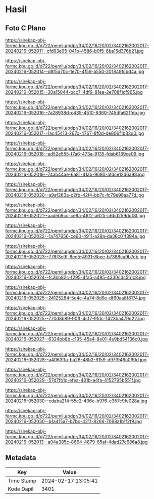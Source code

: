 # Hasil

## Foto C Plano

https://sirekap-obj-formc.kpu.go.id/d722/pemilu/pdpr/34/02/16/20/02/3402162002017-20240216-052011--cfd93e95-041b-4586-b0f5-6ba15d376b21.jpg

https://sirekap-obj-formc.kpu.go.id/d722/pemilu/pdpr/34/02/16/20/02/3402162002017-20240216-052014--d8f5d70c-1e70-4f59-a550-201849fcbd4a.jpg

https://sirekap-obj-formc.kpu.go.id/d722/pemilu/pdpr/34/02/16/20/02/3402162002017-20240216-052015--30a15044-bcc7-4df9-81ea-2e708f1cf965.jpg

https://sirekap-obj-formc.kpu.go.id/d722/pemilu/pdpr/34/02/16/20/02/3402162002017-20240216-052016--7a28938d-c435-4510-9360-745dfa621feb.jpg

https://sirekap-obj-formc.kpu.go.id/d722/pemilu/pdpr/34/02/16/20/02/3402162002017-20240216-052017--1ac45413-267c-4767-8f0d-de806f1b32d0.jpg

https://sirekap-obj-formc.kpu.go.id/d722/pemilu/pdpr/34/02/16/20/02/3402162002017-20240216-052018--ad52e555-f7a6-473a-9135-fdab6189ce09.jpg

https://sirekap-obj-formc.kpu.go.id/d722/pemilu/pdpr/34/02/16/20/02/3402162002017-20240216-052019--74ab44ae-6a81-41ab-9080-afdce12d6a98.jpg

https://sirekap-obj-formc.kpu.go.id/d722/pemilu/pdpr/34/02/16/20/02/3402162002017-20240216-052020--a9af263a-c2fb-42f4-bb7c-fc79e98aa77d.jpg

https://sirekap-obj-formc.kpu.go.id/d722/pemilu/pdpr/34/02/16/20/02/3402162002017-20240216-052021--aadeb9cc-ce9a-46f2-a625-c6bd259ddf8f.jpg

https://sirekap-obj-formc.kpu.go.id/d722/pemilu/pdpr/34/02/16/20/02/3402162002017-20240216-052022--1a747656-ce60-4911-a29a-da36c01f394e.jpg

https://sirekap-obj-formc.kpu.go.id/d722/pemilu/pdpr/34/02/16/20/02/3402162002017-20240216-052023--778f3e9f-8ee5-4931-8bee-b7386ca9b7db.jpg

https://sirekap-obj-formc.kpu.go.id/d722/pemilu/pdpr/34/02/16/20/02/3402162002017-20240216-052024--fc3bb82c-f295-4fa5-a495-4330cdc5b1c8.jpg

https://sirekap-obj-formc.kpu.go.id/d722/pemilu/pdpr/34/02/16/20/02/3402162002017-20240216-052025--24125284-5e4c-4a74-8d9e-df60aa8f8174.jpg

https://sirekap-obj-formc.kpu.go.id/d722/pemilu/pdpr/34/02/16/20/02/3402162002017-20240216-052025--770d8b89-90ff-4cf7-9fdc-1423ba479d22.jpg

https://sirekap-obj-formc.kpu.go.id/d722/pemilu/pdpr/34/02/16/20/02/3402162002017-20240216-052027--6324bb8b-c195-45a4-8e01-4e9bd54136c0.jpg

https://sirekap-obj-formc.kpu.go.id/d722/pemilu/pdpr/34/02/16/20/02/3402162002017-20240216-052028--a4063ffa-ba26-48b2-9159-d97f946a090d.jpg

https://sirekap-obj-formc.kpu.go.id/d722/pemilu/pdpr/34/02/16/20/02/3402162002017-20240216-052029--57d7fb1c-efea-481b-a4fa-4152795b551f.jpg

https://sirekap-obj-formc.kpu.go.id/d722/pemilu/pdpr/34/02/16/20/02/3402162002017-20240216-052030--cdaba214-55c2-406e-b976-e357c9fe028a.jpg

https://sirekap-obj-formc.kpu.go.id/d722/pemilu/pdpr/34/02/16/20/02/3402162002017-20240216-052030--b1a415a7-b7bc-4211-8266-7068a1b1f2f9.jpg

https://sirekap-obj-formc.kpu.go.id/d722/pemilu/pdpr/34/02/16/20/02/3402162002017-20240216-052013--a04a385c-8664-4879-85af-4dad27c686a8.jpg


## Metadata

| Key        | Value               |
| ---------- | ------------------- |
| Time Stamp | 2024-02-17 13:05:41 |
| Kode Dapil | 3401                |



